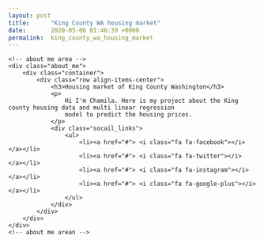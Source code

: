 ```yaml
---
layout: post
title:      "King County WA housing market"
date:       2020-05-06 01:46:39 +0000
permalink:  king_county_wa_housing_market
---
```



    <!-- about me area -->
    <div class="about_me">
        <div class="container">
            <div class="row align-items-center">
                <h3>Housing market of King County Washington</h3>
                <p>
                    Hi I'm Chamila. Here is my project about the King county housing data and multi linear regression 
                    model to predict the housing prices.  
                </p>
                <div class="socail_links">
                    <ul>
                        <li><a href="#"> <i class="fa fa-facebook"></i> </a></li>
                        <li><a href="#"> <i class="fa fa-twitter"></i> </a></li>
                        <li><a href="#"> <i class="fa fa-instagram"></i> </a></li>
                        <li><a href="#"> <i class="fa fa-google-plus"></i> </a></li>
                    </ul>
                </div>
            </div>
        </div>
    </div>
    <!-- about me arean -->
